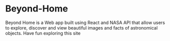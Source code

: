 # Beyond-Home
Beyond Home is a Web app built using React and NASA API that allow users to explore, discover and view beautiful images and facts of astronomical objects. Have fun exploring this site
